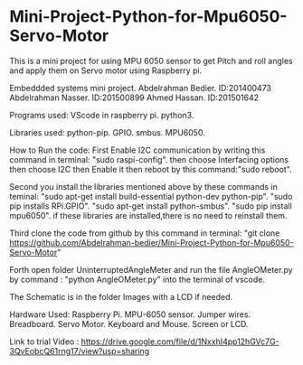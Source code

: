 # Mini-Project-Python-for-Mpu6050-Servo-Motor
This is a mini project for using MPU 6050 sensor to get Pitch and roll angles and apply them on Servo motor using Raspberry pi.

Embeddded systems mini project.
Abdelrahman Bedier. ID:201400473
Abdelrahman Nasser. ID:201500899
Ahmed Hassan. ID:201501642

Programs used:
VScode in raspberry pi.
python3.

Libraries used:
python-pip.
GPIO.
smbus.
MPU6050.

How to Run the code:
First Enable I2C communication by writing this command in terminal:
"sudo raspi-config".
then choose Interfacing options then choose I2C then Enable it then reboot by this command:"sudo reboot".

Second you install the libraries mentioned above by these commands in teminal:
"sudo apt-get install build-essential python-dev python-pip".
"sudo pip installs RPi.GPIO".
"sudo apt-get install python-smbus".
"sudo pip install mpu6050".
if these libraries are installed,there is no need to reinstall them.

Third clone the code from github by this command in terminal:
"git clone https://github.com/Abdelrahman-bedier/Mini-Project-Python-for-Mpu6050-Servo-Motor"

Forth open folder UninterruptedAngleMeter and run the file AngleOMeter.py by command : "python AngleOMeter.py" into the terminal of vscode.

The Schematic is in the folder Images with a LCD if needed.

Hardware Used:
Raspberry Pi.
MPU-6050 sensor.
Jumper wires. 
Breadboard.
Servo Motor.
Keyboard and Mouse.
Screen or LCD.

Link to trial Video : https://drive.google.com/file/d/1NxxhI4pp12hGVc7G-3QvEobcQ61rng17/view?usp=sharing
